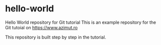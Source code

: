 # hello-world
Hello World repository for Git tutorial
This is an example repository for the Git tutoial on https://www.azimut.ro

This repository is built step by step in the tutorial.
